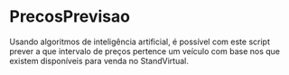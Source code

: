 # PrecosPrevisao
Usando algoritmos de inteligência artificial, é possível com este script prever a que intervalo de preços pertence um veículo com base nos que existem disponíveis para venda no StandVirtual.
